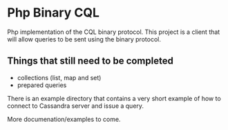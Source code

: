 Php Binary CQL
============

Php implementation of the CQL binary protocol.  This project is a client that will allow queries to be sent using the binary protocol.

Things that still need to be completed
--------------------------------------
- collections (list, map and set)
- prepared queries

There is an example directory that contains a very short example of how to connect to Cassandra server and issue a query.

More documenation/examples to come.  
